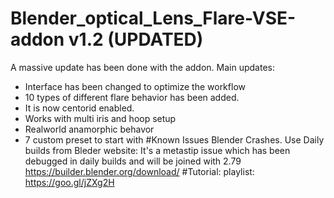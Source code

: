 # Blender_optical_Lens_Flare-VSE-addon v1.2 (UPDATED)
A massive update has been done with the addon.
Main updates:
- Interface has been changed to optimize the workflow
- 10 types of different flare behavior has been added.
- It is now centorid enabled.
- Works with multi iris and hoop setup
- Realworld anamorphic behavor
- 7 custom preset to start with 
#Known Issues
Blender Crashes.
Use Daily builds from Bleder website: It's a metastip issue which has been debugged in daily builds and will be joined with 2.79
https://builder.blender.org/download/
#Tutorial:
playlist:
https://goo.gl/jZXg2H
